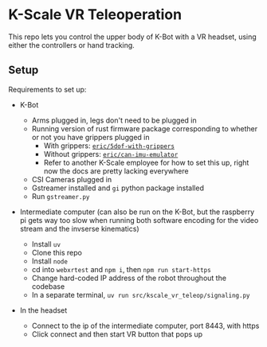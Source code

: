 # K-Scale VR Teleoperation

This repo lets you control the upper body of K-Bot with a VR headset, using either the controllers or hand tracking.

## Setup
Requirements to set up:
- K-Bot
  - Arms plugged in, legs don't need to be plugged in
  - Running version of rust firmware package corresponding to whether or not you have grippers plugged in
    - With grippers: [`eric/5dof-with-grippers`](https://github.com/kscalelabs/firmware/commit/b89560d7fa3d254c0eee6f6acfbf93f9d12f8309)
    - Without grippers: [`eric/can-imu-emulator`](https://github.com/kscalelabs/firmware/commit/0f9462c4cc91a866b72fbf107219c035ce7c5e61)
    - Refer to another K-Scale employee for how to set this up, right now the docs are pretty lacking everywhere
  - CSI Cameras plugged in
  - Gstreamer installed and `gi` python package installed
  - Run `gstreamer.py`


- Intermediate computer (can also be run on the K-Bot, but the raspberry pi gets way too slow when running both software encoding for the video stream and the invserse kinematics)
  - Install `uv`
  - Clone this repo
  - Install `node`
  - cd into `webxrtest` and `npm i`, then `npm run start-https`
  - Change hard-coded IP address of the robot throughout the codebase
  - In a separate terminal, `uv run src/kscale_vr_teleop/signaling.py`

- In the headset
  - Connect to the ip of the intermediate computer, port 8443, with https
  - Click connect and then start VR button that pops up
